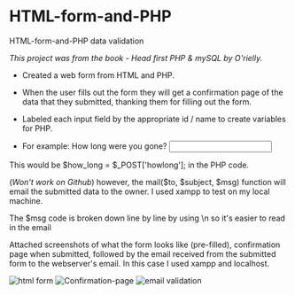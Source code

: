 # HTML-form-and-PHP
HTML-form-and-PHP data validation

*This project was from the book - Head first PHP & mySQL by O'rielly.*

- Created a web form from HTML and PHP.

- When the user fills out the form they will get a confirmation page of the data that
they submitted, thanking them for filling out the form.

- Labeled each input field by the appropriate id / name to 
create variables for PHP.

- For example: <label for="howlong">How long were you gone?</label>
               <input type="text" id="howlong" name="howlong" />

This would be $how_long = $_POST['howlong']; in the PHP code.

(*Won't work on Github*) however, the mail($to, $subject, $msg) function will email the submitted
data to the owner. I used xampp to test on my local machine.

The $msg code is broken down line by line by using \n so it's easier to read in the email

Attached screenshots of what the form looks like (pre-filled), confirmation page when submitted, followed by the email received from the submitted form to the webserver's email. 
In this case I used xampp and localhost. 

![html form](https://user-images.githubusercontent.com/12597841/113088524-558d3d00-91c0-11eb-8ba8-151a78475d42.png)
![Confirmation-page](https://user-images.githubusercontent.com/12597841/113088538-5d4ce180-91c0-11eb-9ad3-ae1e59fb6632.png)
![email validation](https://user-images.githubusercontent.com/12597841/113088548-650c8600-91c0-11eb-9a7c-3f15936154e6.png)



